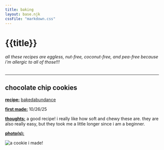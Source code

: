 ```yaml
---
title: baking
layout: base.njk
cssFile: "markdown.css"
---
```


# {{title}}
###### all these recipes are eggless, nut-free, coconut-free, and pea-free because i'm allergic to all of those!!!
---
## chocolate chip cookies 
__<u>recipe:</u>__ [bakedabundance](https://bakedabundance.com/eggless-chocolate-chip-cookies/)

__<u>first made:</u>__ 10/26/25

__<u>thoughts:</u>__ a  good recipe! i really like how soft and chewy these are. they are also really easy, but they took me a little longer since i am a beginner. 

__<u>photo(s):</u>__ 

![a cookie i made!](/images/baking/cookie.jpg)
